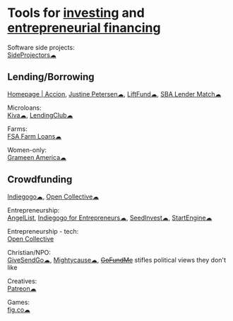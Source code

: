 
# Tools for [investing](https://notageni.us/investing/) and [entrepreneurial financing](https://notageni.us/entrepreneur-scaling/)

Software side projects:  
[SideProjectors☁](https://www.sideprojectors.com/#/)

## Lending/Borrowing

[Homepage | Accion](https://www.accion.org/),
[Justine Petersen☁](https://justinepetersen.org/),
[LiftFund☁](https://www.liftfund.com/funding-options/),
[SBA Lender Match☁](https://www.sba.gov/funding-programs/loans/lender-match)

Microloans:  
[Kiva☁](https://www.kiva.org/borrow),
[LendingClub☁](https://www.lendingclub.com/)

Farms:  
[FSA Farm Loans☁](https://www.fsa.usda.gov/index)

Women-only:  
[Grameen America☁](https://www.grameenamerica.org/)

## Crowdfunding

[Indiegogo☁](https://www.indiegogo.com/),
[Open Collective☁](https://opencollective.com/)

Entrepreneurship:  
[AngelList](https://www.angellist.com/),
[Indiegogo for Entrepreneurs☁](https://entrepreneur.indiegogo.com/),
[SeedInvest☁](https://www.seedinvest.com/),
[StartEngine☁](https://www.startengine.com/)

Entrepreneurship - tech:  
[Open Collective](https://opencollective.com/)

Christian/NPO:  
[GiveSendGo☁](https://www.givesendgo.com/),
[Mightycause☁](https://www.mightycause.com/),
~~[GoFundMe](https://www.gofundme.com/)~~ stifles political views they don't like

Creatives:  
[Patreon☁](https://www.patreon.com/)

Games:  
[fig.co☁](https://www.fig.co/)

